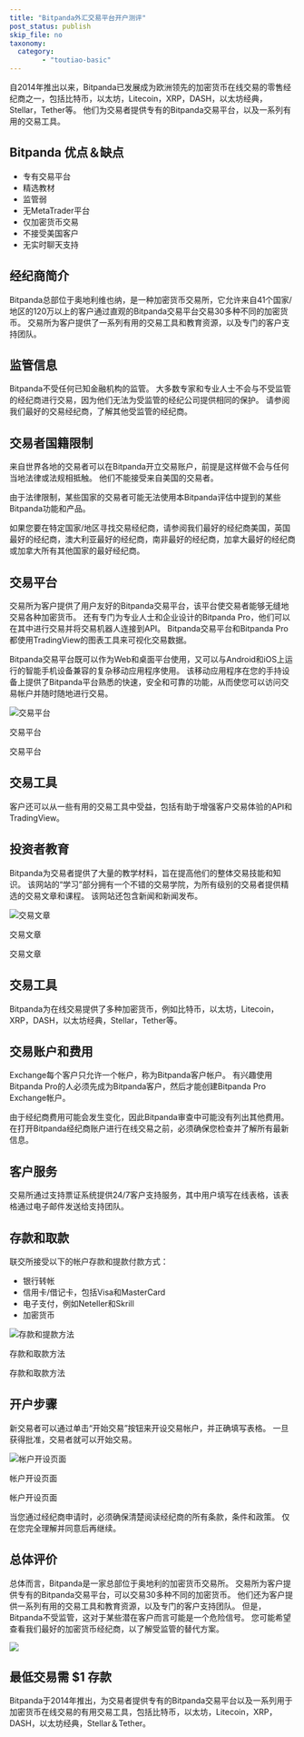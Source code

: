 ```yaml
---
title: "Bitpanda外汇交易平台开户测评"
post_status: publish
skip_file: no
taxonomy:
  category:
        - "toutiao-basic"
---
```


自2014年推出以来，Bitpanda已发展成为欧洲领先的加密货币在线交易的零售经纪商之一，包括比特币，以太坊，Litecoin，XRP，DASH，以太坊经典，Stellar，Tether等。 他们为交易者提供专有的Bitpanda交易平台，以及一系列有用的交易工具。

## Bitpanda 优点＆缺点

- 专有交易平台
- 精选教材
- 监管弱
- 无MetaTrader平台
- 仅加密货币交易
- 不接受美国客户
- 无实时聊天支持

## 经纪商简介

Bitpanda总部位于奥地利维也纳，是一种加密货币交易所，它允许来自41个国家/地区的120万以上的客户通过直观的Bitpanda交易平台交易30多种不同的加密货币。 交易所为客户提供了一系列有用的交易工具和教育资源，以及专门的客户支持团队。

## 监管信息

Bitpanda不受任何已知金融机构的监管。 大多数专家和专业人士不会与不受监管的经纪商进行交易，因为他们无法为受监管的经纪公司提供相同的保护。 请参阅我们最好的交易经纪商，了解其他受监管的经纪商。

## 交易者国籍限制

来自世界各地的交易者可以在Bitpanda开立交易账户，前提是这样做不会与任何当地法律或法规相抵触。 他们不能接受来自美国的交易者。

由于法律限制，某些国家的交易者可能无法使用本Bitpanda评估中提到的某些Bitpanda功能和产品。

如果您要在特定国家/地区寻找交易经纪商，请参阅我们最好的经纪商美国，英国最好的经纪商，澳大利亚最好的经纪商，南非最好的经纪商，加拿大最好的经纪商或加拿大所有其他国家的最好经纪商。

## 交易平台

交易所为客户提供了用户友好的Bitpanda交易平台，该平台使交易者能够无缝地交易各种加密货币。 还有专门为专业人士和企业设计的Bitpanda Pro，他们可以在其中进行交易并将交易机器人连接到API。 Bitpanda交易平台和Bitpanda Pro都使用TradingView的图表工具来可视化交易数据。

Bitpanda交易平台既可以作为Web和桌面平台使用，又可以与Android和iOS上运行的智能手机设备兼容的复杂移动应用程序使用。 该移动应用程序在您的手持设备上提供了Bitpanda平台熟悉的快速，安全和可靠的功能，从而使您可以访问交易帐户并随时随地进行交易。

![交易平台](https://cdn.fendou.la/funstoutiao/2020/11/Bitpanda-Review-Trading-Platform.png "交易平台")

交易平台

交易平台

## 交易工具

客户还可以从一些有用的交易工具中受益，包括有助于增强客户交易体验的API和TradingView。

## 投资者教育

Bitpanda为交易者提供了大量的教学材料，旨在提高他们的整体交易技能和知识。 该网站的“学习”部分拥有一个不错的交易学院，为所有级别的交易者提供精选的交易文章和课程。 该网站还包含新闻和新闻发布。

![交易文章](https://cdn.fendou.la/funstoutiao/2020/11/Bitpanda-Review-Trading-Articles-.jpg "交易文章")

交易文章

交易文章

## 交易工具

Bitpanda为在线交易提供了多种加密货币，例如比特币，以太坊，Litecoin，XRP，DASH，以太坊经典，Stellar，Tether等。

## 交易账户和费用

Exchange每个客户只允许一个帐户，称为Bitpanda客户帐户。 有兴趣使用Bitpanda Pro的人必须先成为Bitpanda客户，然后才能创建Bitpanda Pro Exchange帐户。

由于经纪商费用可能会发生变化，因此Bitpanda审查中可能没有列出其他费用。 在打开Bitpanda经纪商账户进行在线交易之前，必须确保您检查并了解所有最新信息。

## 客户服务

交易所通过支持票证系统提供24/7客户支持服务，其中用户填写在线表格，该表格通过电子邮件发送给支持团队。

## 存款和取款

联交所接受以下的帐户存款和提款付款方式：

- 银行转帐
- 信用卡/借记卡，包括Visa和MasterCard
- 电子支付，例如Neteller和Skrill
- 加密货币

![存款和提款方法](https://cdn.fendou.la/funstoutiao/2020/11/Bitpanda-Review-Deposit-And-Withdrawal-Methods.jpg "存款和取款方法")

存款和取款方法

存款和取款方法

## 开户步骤

新交易者可以通过单击“开始交易”按钮来开设交易帐户，并正确填写表格。 一旦获得批准，交易者就可以开始交易。

![帐户开设页面](https://cdn.fendou.la/funstoutiao/2020/11/Bitpanda-Review-Account-Opening-Page.jpg "帐户开设页面")

帐户开设页面

帐户开设页面

当您通过经纪商申请时，必须确保清楚阅读经纪商的所有条款，条件和政策。 仅在您完全理解并同意后再继续。

## 总体评价

总体而言，Bitpanda是一家总部位于奥地利的加密货币交易所。 交易所为客户提供专有的Bitpanda交易平台，可以交易30多种不同的加密货币。 他们还为客户提供一系列有用的交易工具和教育资源，以及专门的客户支持团队。 但是，Bitpanda不受监管，这对于某些潜在客户而言可能是一个危险信号。 您可能希望查看我们最好的加密货币经纪商，以了解受监管的替代方案。

![](https://cdn.fendou.la/funstoutiao/2020/11/bitpanda-logo.png)

## 最低交易需 **$1** 存款

Bitpanda于2014年推出，为交易者提供专有的Bitpanda交易平台以及一系列用于加密货币在线交易的有用交易工具，包括比特币，以太坊，Litecoin，XRP，DASH，以太坊经典，Stellar＆Tether。
